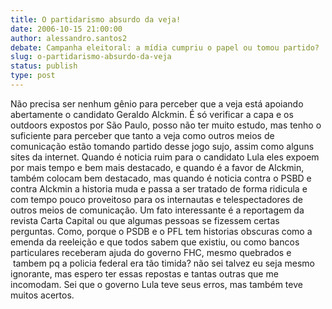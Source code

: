 ```yaml
---
title: O partidarismo absurdo da veja!
date: 2006-10-15 21:00:00
author: alessandro.santos2
debate: Campanha eleitoral: a mídia cumpriu o papel ou tomou partido?
slug: o-partidarismo-absurdo-da-veja
status: publish 
type: post
---
```


Não precisa ser nenhum gênio para perceber que a veja está apoiando abertamente o candidato Geraldo Alckmin. É só verificar a capa e os outdoors expostos por São Paulo, posso não ter muito estudo, mas tenho o suficiente para perceber que tanto a veja como outros meios de comunicação estão tomando partido desse jogo sujo, assim como alguns sites da internet. Quando é noticia ruim para o candidato Lula eles expoem por mais tempo e bem mais destacado, e quando é a favor de Alckmin, também colocam bem destacado, mas quando é noticia contra o PSBD e contra Alckmin a historia muda e passa a ser tratado de forma ridicula e com tempo pouco proveitoso para os internautas e telespectadores de outros meios de comunicação. Um fato interessante é a reportagem da revista Carta Capital ou que algumas pessoas se fizessem certas perguntas. Como, porque o PSDB e o PFL tem historias obscuras como a emenda da reeleição e que todos sabem que existiu, ou como bancos particulares receberam ajuda do governo FHC, mesmo quebrados e  tambem pq a policia federal era tão timida? não sei talvez eu seja mesmo ignorante, mas espero ter essas repostas e tantas outras que me incomodam. Sei que o governo Lula teve seus erros, mas também teve muitos acertos.
